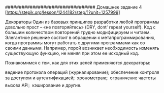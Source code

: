 #################################
Домашнее задание 4 [https://stepik.org/lesson/1244182/step/1?unit=1257999] 

Декораторы
       Один из базовых принципов разработки любой программы  довольно прост – «не повторяйтесь» (DRY, dont' repeat yourself). Код с большим количеством повторений трудно модифицируем и читаем. Элегантное решение состоит в обращении к метапрограммированию, когда программы могут работать с другими программами как со своими данными. Например, порой возникает необходимость изменять существующую функцию, не меняя при этом ее исходный код.

  Познакомимся с тем, как для этих целей применяются декораторы:

ведение протокола операций (журналирование);
обеспечение контроля за доступом и аутентификацией; 
хронометраж; 
ограничение частоты вызова API; 
кэширование и другие.